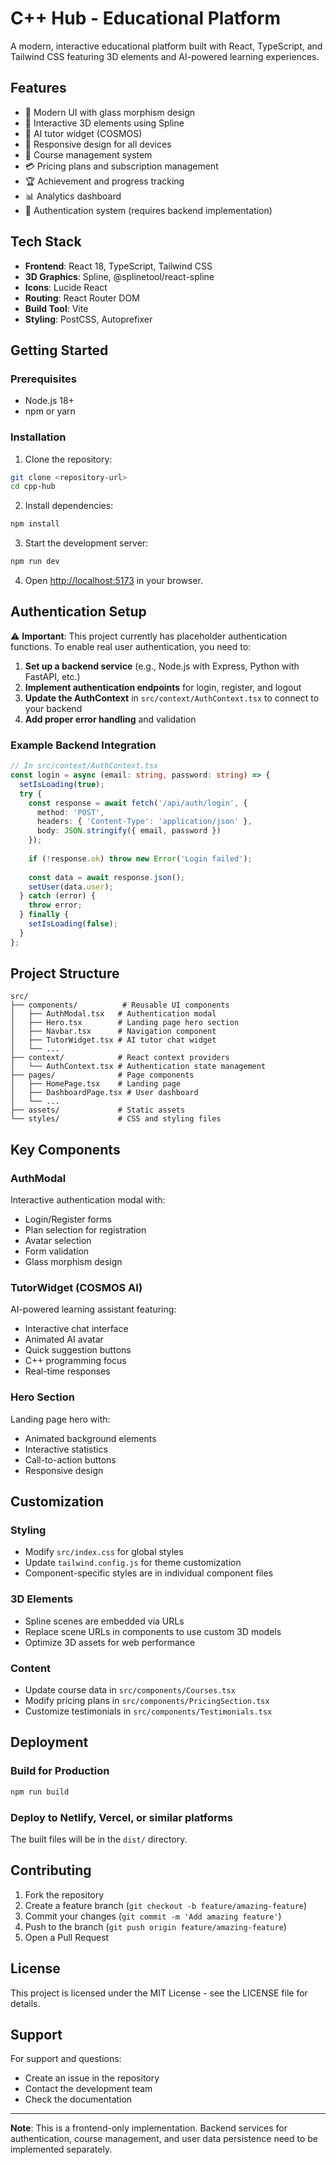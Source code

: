 # C++ Hub - Educational Platform

A modern, interactive educational platform built with React, TypeScript, and Tailwind CSS featuring 3D elements and AI-powered learning experiences.

## Features

- 🎨 Modern UI with glass morphism design
- 🌟 Interactive 3D elements using Spline
- 🤖 AI tutor widget (COSMOS)
- 📱 Responsive design for all devices
- 🎯 Course management system
- 💳 Pricing plans and subscription management
- 🏆 Achievement and progress tracking
- 📊 Analytics dashboard
- 🔐 Authentication system (requires backend implementation)

## Tech Stack

- **Frontend**: React 18, TypeScript, Tailwind CSS
- **3D Graphics**: Spline, @splinetool/react-spline
- **Icons**: Lucide React
- **Routing**: React Router DOM
- **Build Tool**: Vite
- **Styling**: PostCSS, Autoprefixer

## Getting Started

### Prerequisites

- Node.js 18+ 
- npm or yarn

### Installation

1. Clone the repository:
```bash
git clone <repository-url>
cd cpp-hub
```

2. Install dependencies:
```bash
npm install
```

3. Start the development server:
```bash
npm run dev
```

4. Open [http://localhost:5173](http://localhost:5173) in your browser.

## Authentication Setup

⚠️ **Important**: This project currently has placeholder authentication functions. To enable real user authentication, you need to:

1. **Set up a backend service** (e.g., Node.js with Express, Python with FastAPI, etc.)
2. **Implement authentication endpoints** for login, register, and logout
3. **Update the AuthContext** in `src/context/AuthContext.tsx` to connect to your backend
4. **Add proper error handling** and validation

### Example Backend Integration

```typescript
// In src/context/AuthContext.tsx
const login = async (email: string, password: string) => {
  setIsLoading(true);
  try {
    const response = await fetch('/api/auth/login', {
      method: 'POST',
      headers: { 'Content-Type': 'application/json' },
      body: JSON.stringify({ email, password })
    });
    
    if (!response.ok) throw new Error('Login failed');
    
    const data = await response.json();
    setUser(data.user);
  } catch (error) {
    throw error;
  } finally {
    setIsLoading(false);
  }
};
```

## Project Structure

```
src/
├── components/          # Reusable UI components
│   ├── AuthModal.tsx   # Authentication modal
│   ├── Hero.tsx        # Landing page hero section
│   ├── Navbar.tsx      # Navigation component
│   ├── TutorWidget.tsx # AI tutor chat widget
│   └── ...
├── context/            # React context providers
│   └── AuthContext.tsx # Authentication state management
├── pages/              # Page components
│   ├── HomePage.tsx    # Landing page
│   ├── DashboardPage.tsx # User dashboard
│   └── ...
├── assets/             # Static assets
└── styles/             # CSS and styling files
```

## Key Components

### AuthModal
Interactive authentication modal with:
- Login/Register forms
- Plan selection for registration
- Avatar selection
- Form validation
- Glass morphism design

### TutorWidget (COSMOS AI)
AI-powered learning assistant featuring:
- Interactive chat interface
- Animated AI avatar
- Quick suggestion buttons
- C++ programming focus
- Real-time responses

### Hero Section
Landing page hero with:
- Animated background elements
- Interactive statistics
- Call-to-action buttons
- Responsive design

## Customization

### Styling
- Modify `src/index.css` for global styles
- Update `tailwind.config.js` for theme customization
- Component-specific styles are in individual component files

### 3D Elements
- Spline scenes are embedded via URLs
- Replace scene URLs in components to use custom 3D models
- Optimize 3D assets for web performance

### Content
- Update course data in `src/components/Courses.tsx`
- Modify pricing plans in `src/components/PricingSection.tsx`
- Customize testimonials in `src/components/Testimonials.tsx`

## Deployment

### Build for Production

```bash
npm run build
```

### Deploy to Netlify, Vercel, or similar platforms

The built files will be in the `dist/` directory.

## Contributing

1. Fork the repository
2. Create a feature branch (`git checkout -b feature/amazing-feature`)
3. Commit your changes (`git commit -m 'Add amazing feature'`)
4. Push to the branch (`git push origin feature/amazing-feature`)
5. Open a Pull Request

## License

This project is licensed under the MIT License - see the LICENSE file for details.

## Support

For support and questions:
- Create an issue in the repository
- Contact the development team
- Check the documentation

---

**Note**: This is a frontend-only implementation. Backend services for authentication, course management, and user data persistence need to be implemented separately.